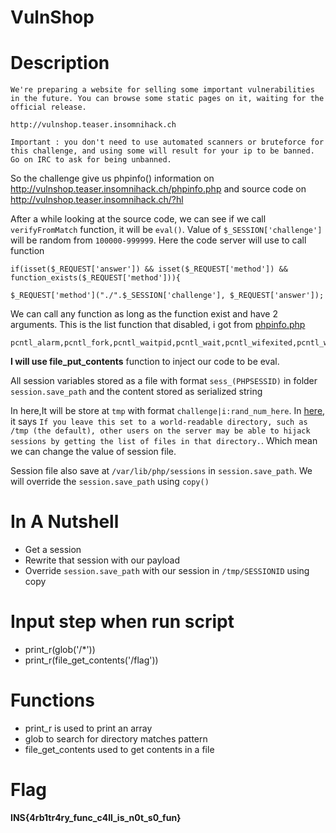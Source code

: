 # VulnShop

# Description
```
We're preparing a website for selling some important vulnerabilities in the future. You can browse some static pages on it, waiting for the official release.

http://vulnshop.teaser.insomnihack.ch

Important : you don't need to use automated scanners or bruteforce for this challenge, and using some will result for your ip to be banned. Go on IRC to ask for being unbanned.
```

So the challenge give us phpinfo() information on http://vulnshop.teaser.insomnihack.ch/phpinfo.php and source code on http://vulnshop.teaser.insomnihack.ch/?hl

After a while looking at the source code, we can see if we call `verifyFromMatch` function, it will be `eval()`. Value of `$_SESSION['challenge']` will be random from `100000-999999`. Here the code server will use to call function
```
if(isset($_REQUEST['answer']) && isset($_REQUEST['method']) && function_exists($_REQUEST['method'])){

$_REQUEST['method']("./".$_SESSION['challenge'], $_REQUEST['answer']);

```

We can call any function as long as the function exist and have 2 arguments. This is the list function that disabled, i got from [phpinfo.php](http://vulnshop.teaser.insomnihack.ch/phpinfo.php)

```
pcntl_alarm,pcntl_fork,pcntl_waitpid,pcntl_wait,pcntl_wifexited,pcntl_wifstopped,pcntl_wifsignaled,pcntl_wifcontinued,pcntl_wexitstatus,pcntl_wtermsig,pcntl_wstopsig,pcntl_signal,pcntl_signal_dispatch,pcntl_get_last_error,pcntl_strerror,pcntl_sigprocmask,pcntl_sigwaitinfo,pcntl_sigtimedwait,pcntl_exec,pcntl_getpriority,pcntl_setpriority,proc_open,system,shell_exec,exec,passthru,mail
```

**I will use file_put_contents** function to inject our code to be eval.

All session variables stored as a file with format `sess_(PHPSESSID)` in folder `session.save_path` and the content stored as serialized string

In here,It will be store at `tmp` with format `challenge|i:rand_num_here`. In [here](http://php.net/manual/en/session.configuration.php#ini.session.save-path), it says `If you leave this set to a world-readable directory, such as /tmp (the default), other users on the server may be able to hijack sessions by getting the list of files in that directory.`. Which mean we can change the value of session file.

Session file also save at `/var/lib/php/sessions` in `session.save_path`. We will override the `session.save_path` using `copy()`

# In A Nutshell
* Get a session
* Rewrite that session with our payload
* Override `session.save_path` with our session in `/tmp/SESSIONID` using copy

# Input step when run script
* print_r(glob('/*'))
* print_r(file_get_contents('/flag'))

# Functions
* print_r is used to print an array
* glob to search for directory matches pattern
* file_get_contents used to get contents in a file

# Flag
**INS{4rb1tr4ry_func_c4ll_is_n0t_s0_fun}**
